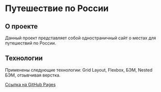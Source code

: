 # Путешествие по России

## О проекте

Данный проект представляет собой одностраничный сайт о местах для путешествий по России.

## Технологии

Применены следующие технологии: Grid Layout, Flexbox, БЭМ, Nested БЭМ, отзывчивая верстка.


 [Ссылка на GitHub Pages](https://kolosdar.github.io/russian-travel)

